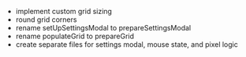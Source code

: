 - implement custom grid sizing
- round grid corners
- rename setUpSettingsModal to prepareSettingsModal
- rename populateGrid to prepareGrid
- create separate files for settings modal, mouse state, and pixel logic
